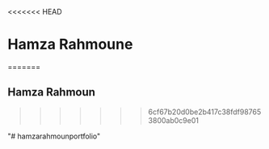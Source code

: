 <<<<<<< HEAD
# Hamza Rahmoune
=======
## Hamza Rahmoun


>>>>>>> 6cf67b20d0be2b417c38fdf987653800ab0c9e01

"# hamzarahmounportfolio" 
